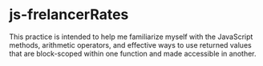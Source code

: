 # js-frelancerRates
This practice is intended to help me familiarize myself with the JavaScript methods, arithmetic operators, and effective ways to use returned values that are block-scoped within one function and made accessible in another.